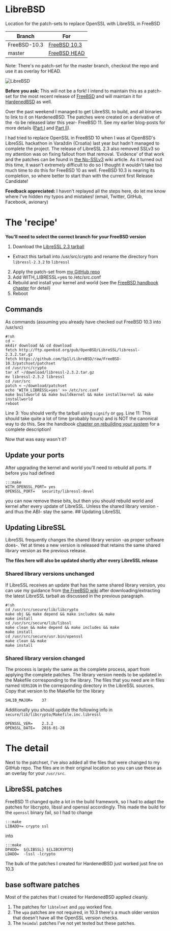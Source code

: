 # LibreBSD
Location for the patch-sets to replace OpenSSL with LibreSSL in FreeBSD

| Branch | For |
|--------|-----|
| FreeBSD-10.3 | [FreeBSD 10.3](https://github.com/freebsd/freebsd/tree/releng/10.3) |
| master | [FreeBSD HEAD](https://github.com/freebsd/freebsd/tree/master) |

Note: There's no patch-set for the master branch, checkout the repo and use it as overlay for HEAD.

![LibreBSD](https://cloud.githubusercontent.com/assets/7547697/13683368/9a2d31f0-e706-11e5-8c72-4f66273040ac.png)

**Before you ask:** This will not be a fork! I intend to maintain this as a patch-set for the most recent release of [FreeBSD](https://freebsd.org) and will maintain it for [HardenedBSD](https://hardenedbsd.org) as well.

Over the past weekend I managed to get LibreSSL to build, and all binaries to link to it on HardenedBSD. The patches were created on a derivative of the -to be released later this year- FreeBSD 11. See my earlier blog-posts for more details ([Part I](/libressl/2016-03-05/libressl-in-hardenedbsd-base-part-i.html) and [Part II](/libressl/2016-03-06/libressl-in-hardenedbsd-base-part-ii.html)).

I had tried to replace OpenSSL in FreeBSD 10 when I was at OpenBSD's LibreSSL hackathon in Varaždin (Croatia) last year but hadn't managed to complete the project. The release of LibreSSL 2.3 also removed SSLv3 so my attention was on fixing fallout from that removal. 'Evidence' of that work and the patches can be found in [the No-SSLv3](https://wiki.freebsd.org/OpenSSL/No-SSLv3) wiki article. As it turned out this time, it wasn't extremely difficult to do so I thought it wouldn't take too much time to do this for FreeBSD 10 as well. FreeBSD 10.3 is nearing its completion, so where better to start than with the current first Release Candidate!

**Feedback appreciated:** I haven't replayed all the steps here, do let me know where I've hidden my typos and mistakes! (email, Twitter, GitHub, Facebook, avionary)

# The 'recipe'

**You'll need to select the correct branch for your FreeBSD version**

1. Download the [LibreSSL 2.3 tarball](http://ftp.openbsd.org/pub/OpenBSD/LibreSSL/libressl-2.3.2.tar.gz)
  * Extract this tarball into /usr/src/crypto and rename the directory from `libressl-2.3.2` to `libressl`
2. Apply the patch-set from [my GitHub repo](https://github.com/Sp1l/LibreBSD/tree/FreeBSD-10.3/patchset)
3. Add WITH_LIBRESSL=yes to /etc/src.conf
4. Rebuild and install your kernel and world (see the [FreeBSD handbook chapter](https://www.freebsd.org/doc/en_US.ISO8859-1/books/handbook/makeworld.html) for detail)
5. Reboot

## Commands

As commands (assuming you already have checked out FreeBSD 10.3 into /usr/src)

	#!sh
	cd ~
	mkdir download && cd download
	fetch http://ftp.openbsd.org/pub/OpenBSD/LibreSSL/libressl-2.3.2.tar.gz
	fetch https://github.com/Sp1l/LibreBSD/raw/FreeBSD-10.3/patchset/patchset
	cd /usr/src/crypto
	tar xf ~/download/libressl-2.3.2.tar.gz
	mv libressl-2.3.2 libressl
	cd /usr/src
	patch < ~/download/patchset
	echo 'WITH_LIBRESSL=yes' >> /etc/src.conf
	make buildworld && make buildkernel && make installkernel && make installworld
	reboot

Line 3: You should verify the tarball using `signify` or `gpg`.	
Line 11: This should take quite a lot of time (probably hours) and is NOT the canonical way to do this. See the handbook [chapter on rebuilding your system](https://www.freebsd.org/doc/en_US.ISO8859-1/books/handbook/makeworld.html) for a complete description!	

Now that was easy wasn't it?

## Update your ports

After upgrading the kernel and world you'll need to rebuild all ports. If before you had defined

	:::make
	WITH_OPENSSL_PORT= yes
	OPENSSL_PORT=	security/libressl-devel

you can now remove these bits, but then you should rebuild world and kernel after every update of LibreSSL. Unless the shared library version -and thus the ABI- stay the same. ## Updating LibreSSL

## Updating LibreSSL

LibreSSL frequently changes the shared library version -as proper software does-. Yet at times a new version is released that retains the same shared library version as the previous release.

**The files here will also be updated shortly after every LibreSSL release**

### Shared library versions unchanged

If LibreSSL receives an update that has the same shared library version, you can use my guidance from [the FreeBSD wiki](https://wiki.freebsd.org/BernardSpil/PartialWorldBuilds) after downloading/extracting the latest LibreSSL tarball as discussed in the previous paragraph.

	#!sh
	cd /usr/src/secure/lib/libcrypto
	make obj && make depend && make includes && make
	make install
	cd /usr/src/secure/lib/libssl
	make clean && make depend && make includes && make
	make install
	cd /usr/src/secure/usr.bin/openssl
	make clean && make
	make install

### Shared library version changed

The process is largely the same as the complete process, apart from applying the complete patches. The library version needs to be updated in the Makefile corresponding to the library. The files that you need are in files named `VERSION` in the corresponding directory in the LibreSSL sources. Copy that version to the Makefile for the library

	SHLIB_MAJOR=    37

Additionally you should update the following info in `secure/lib/libcrypto/Makefile.inc.libressl`

	OPENSSL_VER=    2.3.2
	OPENSSL_DATE=   2016-01-28

# The detail

Next to the patchset, I've also added all the files that were changed to my GitHub repo. The files are in their original location so you can use these as an overlay for your `/usr/src`.

## LibreSSL patches

FreeBSD 11 changed quite a lot in the build framework, so I had to adapt the patches for libcrypto, libssl and openssl accordingly. This made the build for the `openssl` binary fail, so I had to change

	:::make
	LIBADD+= crypto ssl

into

	:::make
	DPADD=  ${LIBSSL} ${LIBCRYPTO}
	LDADD=  -lssl -lcrypto

The bulk of the patches I created for HardenedBSD just worked just fine on 10.3 

## base software patches

Most of the patches that I created for HardenedBSD applied cleanly.

1. The patches for `libtelnet` and `ppp` worked fine.
2. The `wpa` patches are not required, in 10.3 there's a much older version that doesn't have all the OpenSSL version checks.
3. The `heimdal` patches I've not yet tested but these patches.
